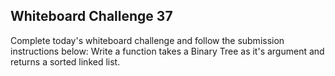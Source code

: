 ## Whiteboard Challenge 37

Complete today's whiteboard challenge and follow the submission instructions below:
Write a function takes a Binary Tree as it's argument and returns a sorted linked list.
